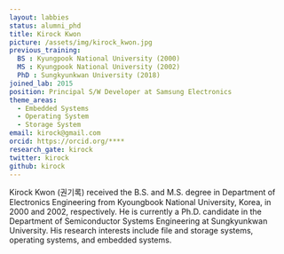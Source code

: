 ```yaml
---
layout: labbies
status: alumni_phd
title: Kirock Kwon
picture: /assets/img/kirock_kwon.jpg
previous_training:
  BS : Kyungpook National University (2000)
  MS : Kyungpook National University (2002)
  PhD : Sungkyunkwan University (2018)
joined_lab: 2015
position: Principal S/W Developer at Samsung Electronics
theme_areas:
  - Embedded Systems
  - Operating System
  - Storage System
email: kirock@gmail.com
orcid: https://orcid.org/****
research_gate: kirock
twitter: kirock
github: kirock
---
```


Kirock Kwon (권기록) received the B.S. and M.S. degree in Department of Electronics Engineering from Kyoungbook National University, Korea, in 2000 and 2002, respectively. He is currently a Ph.D. candidate in the Department of Semiconductor Systems Engineering at Sungkyunkwan University. His research interests include file and storage systems, operating systems, and embedded systems.
